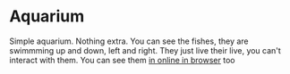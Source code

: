 # Aquarium

Simple aquarium. Nothing extra. You can see the fishes, they are swimmming up and down, left and right. They just live their live, you can't interact with them.
You can see them [in online in browser](https://bzozoo.github.io/AQUARIUM-APP-ONLINE/) too